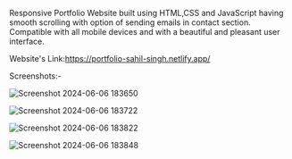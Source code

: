 Responsive Portfolio Website built using HTML,CSS and JavaScript having smooth scrolling with option of sending emails in contact section.
Compatible with all mobile devices and with a beautiful and pleasant user interface. 

Website's Link:https://portfolio-sahil-singh.netlify.app/

Screenshots:-

![Screenshot 2024-06-06 183650](https://github.com/SahilSingh-15/Portfolio-Website/assets/155223109/8af71657-9a14-4405-aea3-648c3260e9c2)

![Screenshot 2024-06-06 183722](https://github.com/SahilSingh-15/Portfolio-Website/assets/155223109/1b55ffa6-62bc-4da7-af04-c7b53a119484)

![Screenshot 2024-06-06 183822](https://github.com/SahilSingh-15/Portfolio-Website/assets/155223109/a149c2ba-2d65-4613-b0a4-c033286efd7c)

![Screenshot 2024-06-06 183848](https://github.com/SahilSingh-15/Portfolio-Website/assets/155223109/9735c361-8ed7-47c9-b9d0-2253c5c777e9)
